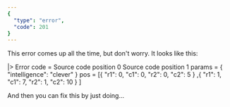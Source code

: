 ```yaml
---
{
  "type": "error",
  "code": 201
}
---
```

This error comes up all the time, but don't worry. It looks like this:

|> Error
    code =
        Source code position 0
        Source code position 1
    params = { "intelligence": "clever" }
    pos = [{ "r1": 0, "c1": 0, "r2": 0, "c2": 5 }
          ,{ "r1": 1, "c1": 7, "r2": 1, "c2": 10 }
          ]

And then you can fix this by just doing...
